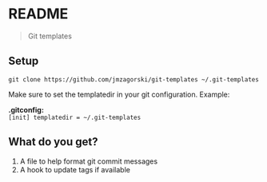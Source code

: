# README
> Git templates

## Setup

`git clone https://github.com/jmzagorski/git-templates ~/.git-templates`


Make sure to set the templatedir in your git configuration. Example:

**.gitconfig:**\
`
[init]
templatedir = ~/.git-templates
`

## What do you get?

1. A file to help format git commit messages
2. A hook to update tags if available
